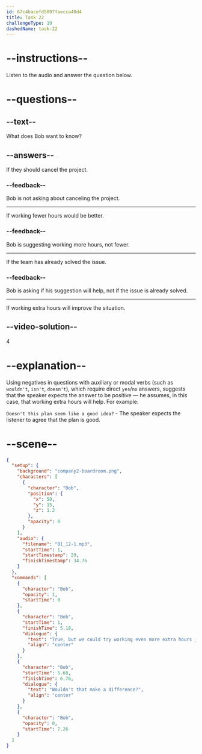 ```yaml
---
id: 67c4bacefd5097faecca40d4
title: Task 22
challengeType: 19
dashedName: task-22
---
```


<!-- (Audio) Bob: True, but we could try working even more extra hours just for this project. Wouldn't that make a difference? -->

# --instructions--

Listen to the audio and answer the question below.

# --questions--

## --text--

What does Bob want to know?  

## --answers--

If they should cancel the project.  

### --feedback--

Bob is not asking about canceling the project.  

---

If working fewer hours would be better.  

### --feedback--

Bob is suggesting working more hours, not fewer.  

---

If the team has already solved the issue.  

### --feedback--

Bob is asking if his suggestion will help, not if the issue is already solved.  

---

If working extra hours will improve the situation.  

## --video-solution--

4  

# --explanation--

Using negatives in questions with auxiliary or modal verbs (such as `wouldn't`, `isn't`, `doesn't`), which require direct `yes`/`no` answers, suggests that the speaker expects the answer to be positive — he assumes, in this case, that working extra hours will help. For example:

`Doesn't this plan seem like a good idea?` - The speaker expects the listener to agree that the plan is good.

# --scene--

```json
{
  "setup": {
    "background": "company2-boardroom.png",
    "characters": [
      {
        "character": "Bob",
        "position": {
          "x": 50,
          "y": 15,
          "z": 1.2
        },
        "opacity": 0
      }
    ],
    "audio": {
      "filename": "B1_12-1.mp3",
      "startTime": 1,
      "startTimestamp": 29,
      "finishTimestamp": 34.76
    }
  },
  "commands": [
    {
      "character": "Bob",
      "opacity": 1,
      "startTime": 0
    },
    {
      "character": "Bob",
      "startTime": 1,
      "finishTime": 5.18,
      "dialogue": {
        "text": "True, but we could try working even more extra hours just for this project.",
        "align": "center"
      }
    },
    {
      "character": "Bob",
      "startTime": 5.68,
      "finishTime": 6.76,
      "dialogue": {
        "text": "Wouldn't that make a difference?",
        "align": "center"
      }
    },
    {
      "character": "Bob",
      "opacity": 0,
      "startTime": 7.26
    }
  ]
}
```
